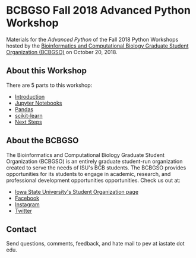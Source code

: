 # BCBGSO Fall 2018 Advanced Python Workshop

Materials for the *Advanced Python* of the Fall 2018 Python Workshops hosted by the [Bioinformatics and Computational Biology Graduate Student Organization (BCBGSO)][bcbgso-stuorg] on October 20, 2018.  

## About this Workshop

There are 5 parts to this workshop:

* [Introduction](lessons/advanced.python.1.ipynb) 
* [Jupyter Notebooks](lessons/advanced.python.2.ipynb)
* [Pandas](lessons/advanced.python.3.ipynb)
* [scikit-learn](lessons/advanced.python.4.ipynb)
* [Next Steps](lessons/advanced.python.5.ipynb)

## About the BCBGSO

The Bioinformatics and Computational Biology Graduate Student Organization (BCBGSO) is an entirely graduate student-run organization created to serve the needs of ISU's BCB students.  The BCBGSO provides opportunities for its students to engage in academic, research, and professional development opportunities opportunities.  Check us out at:

* [Iowa State University's Student Organization page][bcbgso-stuorg]
* [Facebook](https://www.facebook.com/ISUBCBGSO/)
* [Instagram](https://www.instagram.com/official_bcb_gso/)
* [Twitter](https://twitter.com/bcbiastate)

## Contact

Send questions, comments, feedback, and hate mail to pev at iastate dot edu.

[bcbgso-stuorg]: https://www.stuorg.iastate.edu/site/bcbgso

